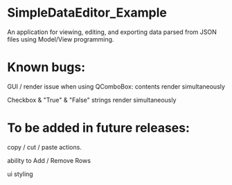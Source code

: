 # SimpleDataEditor_Example
An application for viewing, editing, and exporting data parsed from JSON files using Model/View programming.

# Known bugs:
GUI / render issue when using QComboBox: contents render simultaneously
 
Checkbox & "True" & "False" strings render simultaneously

 
# To be added in future releases:

copy / cut / paste actions.

ability to Add / Remove Rows

ui styling

